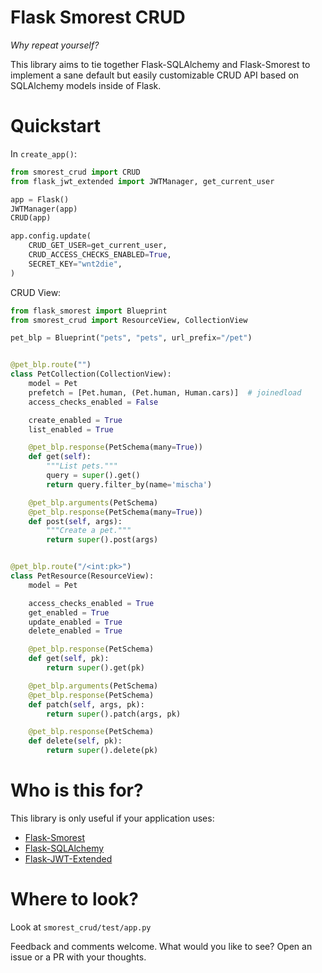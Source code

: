 # Flask Smorest CRUD
_Why repeat yourself?_

This library aims to tie together Flask-SQLAlchemy and Flask-Smorest to implement a sane default but easily customizable CRUD API based on SQLAlchemy models inside of Flask.

# Quickstart
In `create_app()`:
```python
from smorest_crud import CRUD
from flask_jwt_extended import JWTManager, get_current_user

app = Flask()
JWTManager(app)
CRUD(app)

app.config.update(
    CRUD_GET_USER=get_current_user,
    CRUD_ACCESS_CHECKS_ENABLED=True,
    SECRET_KEY="wnt2die",
)
```

CRUD View:
```python
from flask_smorest import Blueprint
from smorest_crud import ResourceView, CollectionView

pet_blp = Blueprint("pets", "pets", url_prefix="/pet")


@pet_blp.route("")
class PetCollection(CollectionView):
    model = Pet
    prefetch = [Pet.human, (Pet.human, Human.cars)]  # joinedload
    access_checks_enabled = False

    create_enabled = True
    list_enabled = True

    @pet_blp.response(PetSchema(many=True))
    def get(self):
        """List pets."""
        query = super().get()
        return query.filter_by(name='mischa')

    @pet_blp.arguments(PetSchema)
    @pet_blp.response(PetSchema(many=True))
    def post(self, args):
        """Create a pet."""
        return super().post(args)


@pet_blp.route("/<int:pk>")
class PetResource(ResourceView):
    model = Pet

    access_checks_enabled = True
    get_enabled = True
    update_enabled = True
    delete_enabled = True

    @pet_blp.response(PetSchema)
    def get(self, pk):
        return super().get(pk)

    @pet_blp.arguments(PetSchema)
    @pet_blp.response(PetSchema)
    def patch(self, args, pk):
        return super().patch(args, pk)

    @pet_blp.response(PetSchema)
    def delete(self, pk):
        return super().delete(pk)
```

# Who is this for?
This library is only useful if your application uses:
* [Flask-Smorest](https://flask-smorest.readthedocs.io/en/stable/)
* [Flask-SQLAlchemy](https://flask-sqlalchemy.palletsprojects.com/)
* [Flask-JWT-Extended](https://flask-jwt-extended.readthedocs.io/en/stable/)


# Where to look?
Look at `smorest_crud/test/app.py`


Feedback and comments welcome. What would you like to see? Open an issue or a PR with your thoughts.
